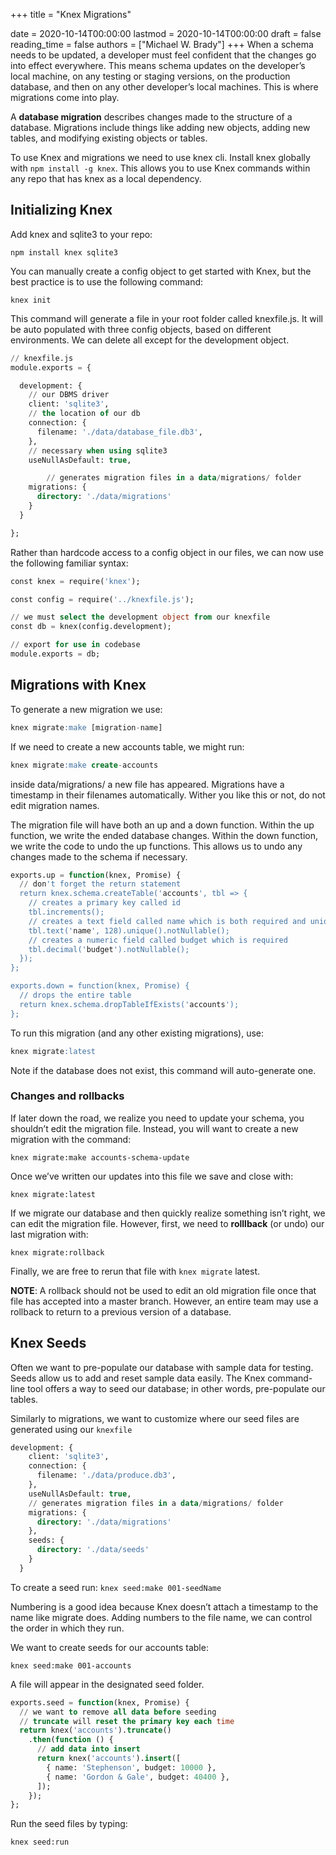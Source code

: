 +++
title = "Knex Migrations"

date = 2020-10-14T00:00:00
lastmod = 2020-10-14T00:00:00
draft = false
reading_time = false
authors = ["Michael W. Brady"]
+++
When a schema needs to be updated, a developer must feel confident that the changes go into effect everywhere. This means schema updates on the developer’s local machine, on any testing or staging versions, on the production database, and then on any other developer’s local machines. This is where migrations come into play.

A **database migration** describes changes made to the structure of a database. Migrations include things like adding new objects, adding new tables, and modifying existing objects or tables.

To use Knex and migrations we need to use knex cli. Install knex globally with `npm install -g knex`. This allows you to use Knex commands within any repo that has knex as a local dependency.

## Initializing Knex

Add knex and sqlite3 to your repo:

`npm install knex sqlite3`

You can manually create a config object to get started with Knex, but the best practice is to use the following command:

`knex init`

This command will generate a file in your root folder called knexfile.js. It will be auto populated with three config objects, based on different environments. We can delete all except for the development object.

```sql
// knexfile.js 
module.exports = {

  development: {
    // our DBMS driver
    client: 'sqlite3',
    // the location of our db
    connection: {
      filename: './data/database_file.db3',
    },
    // necessary when using sqlite3
    useNullAsDefault: true,

		// generates migration files in a data/migrations/ folder
    migrations: {
      directory: './data/migrations'
    }
  }

};
```

Rather than hardcode access to a config object in our files, we can now use the following familiar syntax:

```sql
const knex = require('knex');

const config = require('../knexfile.js');

// we must select the development object from our knexfile
const db = knex(config.development);

// export for use in codebase
module.exports = db;
```

## Migrations with Knex

To generate a new migration we use: 

```sql
knex migrate:make [migration-name]
```

If we need to create a new accounts table, we might run: 

```sql
knex migrate:make create-accounts
```

inside data/migrations/ a new file has appeared. Migrations have a timestamp in their filenames automatically. Wither you like this or not, do not edit migration names.

The migration file will have both an up and a down function. Within the up function, we write the ended database changes. Within the down function, we write the code to undo the up functions. This allows us to undo any changes made to the schema if necessary.

```sql
exports.up = function(knex, Promise) {
  // don't forget the return statement
  return knex.schema.createTable('accounts', tbl => {
    // creates a primary key called id
    tbl.increments();
    // creates a text field called name which is both required and unique
    tbl.text('name', 128).unique().notNullable();
    // creates a numeric field called budget which is required
    tbl.decimal('budget').notNullable();
  });
};

exports.down = function(knex, Promise) {
  // drops the entire table
  return knex.schema.dropTableIfExists('accounts');
};
```

To run this migration (and any other existing migrations), use: 

```sql
knex migrate:latest
```

Note if the database does not exist, this command will auto-generate one.

### Changes and rollbacks

If later down the road, we realize you need to update your schema, you shouldn’t edit the migration file. Instead, you will want to create a new migration with the command:

`knex migrate:make accounts-schema-update`

Once we’ve written our updates into this file we save and close with:

`knex migrate:latest`

If we migrate our database and then quickly realize something isn’t right, we can edit the migration file. However, first, we need to **rolllback** (or undo) our last migration with:

`knex migrate:rollback`

Finally, we are free to rerun that file with `knex migrate` latest.

**NOTE**: A rollback should not be used to edit an old migration file once that file has accepted into a master branch. However, an entire team may use a rollback to return to a previous version of a database.

## Knex Seeds

Often we want to pre-populate our database with sample data for testing. Seeds allow us to add and reset sample data easily. The Knex command-line tool offers a way to seed our database; in other words, pre-populate our tables. 

Similarly to migrations, we want to customize where our seed files are generated using our `knexfile`

```sql
development: {
    client: 'sqlite3',
    connection: {
      filename: './data/produce.db3',
    },
    useNullAsDefault: true,
    // generates migration files in a data/migrations/ folder
    migrations: {
      directory: './data/migrations'
    },
    seeds: {
      directory: './data/seeds'
    }
  }
```

To create a seed run: `knex seed:make 001-seedName`

Numbering is a good idea because Knex doesn’t attach a timestamp to the name like migrate does. Adding numbers to the file name, we can control the order in which they run.

We want to create seeds for our accounts table:

`knex seed:make 001-accounts`

A file will appear in the designated seed folder.

```sql
exports.seed = function(knex, Promise) {
  // we want to remove all data before seeding
  // truncate will reset the primary key each time
  return knex('accounts').truncate()
    .then(function () {
      // add data into insert
      return knex('accounts').insert([
        { name: 'Stephenson', budget: 10000 },
        { name: 'Gordon & Gale', budget: 40400 },
      ]);
    });
};
```

Run the seed files by typing:

`knex seed:run`